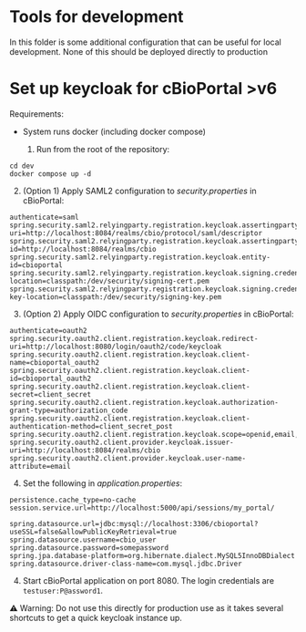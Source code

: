 # Tools for development

In this folder is some additional configuration that can be useful for local development. None of this should be deployed directly to production

# Set up keycloak for cBioPortal >v6

Requirements:
- System runs docker (including docker compose)

  1. Run from the root of the repository:

```
cd dev
docker compose up -d 
```

2. (Option 1) Apply SAML2 configuration to _security.properties_ in cBioPortal:

```properties
authenticate=saml
spring.security.saml2.relyingparty.registration.keycloak.assertingparty.metadata-uri=http://localhost:8084/realms/cbio/protocol/saml/descriptor
spring.security.saml2.relyingparty.registration.keycloak.assertingparty.entity-id=http://localhost:8084/realms/cbio
spring.security.saml2.relyingparty.registration.keycloak.entity-id=cbioportal
spring.security.saml2.relyingparty.registration.keycloak.signing.credentials[0].certificate-location=classpath:/dev/security/signing-cert.pem
spring.security.saml2.relyingparty.registration.keycloak.signing.credentials[0].private-key-location=classpath:/dev/security/signing-key.pem
```

3. (Option 2) Apply OIDC configuration to _security.properties_ in cBioPortal:

```properties
authenticate=oauth2
spring.security.oauth2.client.registration.keycloak.redirect-uri=http://localhost:8080/login/oauth2/code/keycloak
spring.security.oauth2.client.registration.keycloak.client-name=cbioportal_oauth2
spring.security.oauth2.client.registration.keycloak.client-id=cbioportal_oauth2
spring.security.oauth2.client.registration.keycloak.client-secret=client_secret
spring.security.oauth2.client.registration.keycloak.authorization-grant-type=authorization_code
spring.security.oauth2.client.registration.keycloak.client-authentication-method=client_secret_post
spring.security.oauth2.client.registration.keycloak.scope=openid,email,roles
spring.security.oauth2.client.provider.keycloak.issuer-uri=http://localhost:8084/realms/cbio
spring.security.oauth2.client.provider.keycloak.user-name-attribute=email
```

4. Set the following in _application.properties_:

```properties
persistence.cache_type=no-cache
session.service.url=http://localhost:5000/api/sessions/my_portal/

spring.datasource.url=jdbc:mysql://localhost:3306/cbioportal?useSSL=false&allowPublicKeyRetrieval=true
spring.datasource.username=cbio_user
spring.datasource.password=somepassword
spring.jpa.database-platform=org.hibernate.dialect.MySQL5InnoDBDialect
spring.datasource.driver-class-name=com.mysql.jdbc.Driver
```

4. Start cBioPortal application on port 8080. The login credentials are `testuser:P@assword1`.

⚠️ Warning: Do not use this directly for production use as it takes several shortcuts to get a quick keycloak instance up.
